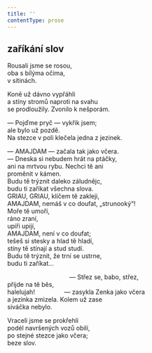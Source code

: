 ```yaml
---
title: ''
contentType: prose
---
```


## zaříkání slov

Rousali jsme se rosou,  
oba s bílýma očima,  
v sítinách.

Koně už dávno vypřáhli  
a stíny stromů naproti na svahu  
se prodloužily. Zvonilo k nešporám.

— Pojďme pryč — vykřik jsem;  
ale bylo už pozdě.  
Na stezce v poli klečela jedna z jezinek.

— AMAJDAM — začala tak jako včera.  
— Dneska si nebudem hrát na ptáčky,  
ani na mrtvou rybu. Nechci tě ani  
proměnit v kámen.  
Budu tě trýznit daleko záludnějc,  
budu ti zaříkat všechna slova.  
GRIAU, GRIAU, klíčem tě zakleji,  
AMAJDAM, nemáš v co doufat, „strunooký“!  
Moře tě umoří,  
ráno zraní,  
upíři upijí,  
AMAJDAM, není v co doufat;  
tešeš si stesky a hlad tě hladí,  
stíny tě stínají a stud studí.  
Budu tě trýznit, že trní se ustrne,  
budu ti zaříkat…

                                    — Střez se, babo, střez,  
přijde na tě běs,  
halelujah!                 — zasykla Zenka jako včera  
a jezinka zmizela. Kolem už zase  
siváčka nebylo.

Vraceli jsme se prokřehlí  
podél navršených vozů obilí,  
po stejné stezce jako včera;  
beze slov.
